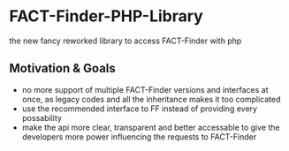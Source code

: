 FACT-Finder-PHP-Library
=======================

the new fancy reworked library to access FACT-Finder with php

Motivation & Goals
------------------

- no more support of multiple FACT-Finder versions and interfaces at once, as legacy codes and all the inheritance makes it too complicated
- use the recommended interface to FF instead of providing every possability 
- make the api more clear, transparent and better accessable to give the developers more power influencing the requests to FACT-Finder
